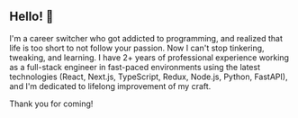 ## Hello! 👋

I'm a career switcher who got addicted to programming, and realized that life is too short to not follow your passion. Now I can't stop tinkering, tweaking, and learning. I have 2+ years of professional experience working as a full-stack engineer in fast-paced environments using the latest technologies (React, Next.js, TypeScript, Redux, Node.js, Python, FastAPI), and I'm dedicated to lifelong improvement of my craft.

Thank you for coming!
